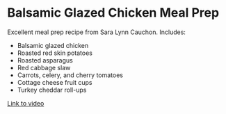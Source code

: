 # Balsamic Glazed Chicken Meal Prep

Excellent meal prep recipe from Sara Lynn Cauchon. Includes:

* Balsamic glazed chicken
* Roasted red skin potatoes
* Roasted asparagus
* Red cabbage slaw
* Carrots, celery, and cherry tomatoes
* Cottage cheese fruit cups
* Turkey cheddar roll-ups

[Link to video](https://www.youtube.com/watch?v=f9xqrATwlQ0&list=FLIPFHBKUtum08oVPZ9xi71A&index=37&t=61s)

